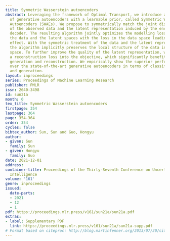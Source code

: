 ```yaml
---
title: Symmetric Wasserstein autoencoders
abstract: Leveraging the framework of Optimal Transport, we introduce a new family
  of generative autoencoders with a learnable prior, called Symmetric Wasserstein
  Autoencoders (SWAEs). We propose to symmetrically match the joint distributions
  of the observed data and the latent representation induced by the encoder and the
  decoder. The resulting algorithm jointly optimizes the modelling losses in both
  the data and the latent spaces with the loss in the data space leading to the denoising
  effect. With the symmetric treatment of the data and the latent representation,
  the algorithm implicitly preserves the local structure of the data in the latent
  space. To further improve the quality of the latent representation, we incorporate
  a reconstruction loss into the objective, which significantly benefits both the
  generation and reconstruction. We empirically show the superior performance of SWAEs
  over the state-of-the-art generative autoencoders in terms of classification, reconstruction,
  and generation.
layout: inproceedings
series: Proceedings of Machine Learning Research
publisher: PMLR
issn: 2640-3498
id: sun21a
month: 0
tex_title: Symmetric Wasserstein autoencoders
firstpage: 354
lastpage: 364
page: 354-364
order: 354
cycles: false
bibtex_author: Sun, Sun and Guo, Hongyu
author:
- given: Sun
  family: Sun
- given: Hongyu
  family: Guo
date: 2021-12-01
address:
container-title: Proceedings of the Thirty-Seventh Conference on Uncertainty in Artificial
  Intelligence
volume: '161'
genre: inproceedings
issued:
  date-parts:
  - 2021
  - 12
  - 1
pdf: https://proceedings.mlr.press/v161/sun21a/sun21a.pdf
extras:
- label: Supplementary PDF
  link: https://proceedings.mlr.press/v161/sun21a/sun21a-supp.pdf
# Format based on citeproc: http://blog.martinfenner.org/2013/07/30/citeproc-yaml-for-bibliographies/
---
```

